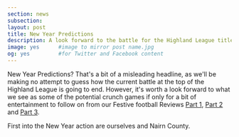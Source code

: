 ```yaml
---
section: news
subsection:
layout: post
title: New Year Predictions
description: A look forward to the battle for the Highland League title
image: yes      #image to mirror post name.jpg
og: yes         #for Twitter and Facebook content
---
```

New Year Predictions? That's a bit of a misleading headline, as we'll be making no attempt to guess how the current battle at the top of the Highland League is going to end. However, it's worth a look forward to what we see as some of the potential crunch games if only for a bit of entertainment to follow on from our Festive football Reviews [Part 1](/2015/12/29/hogmanay-review.html), [Part 2](/2015/12/30/hogmanay-review-2.html) and [Part 3](/2015/12/31/hogmanay-review-3.html).

First into the New Year action are ourselves and Nairn County. 